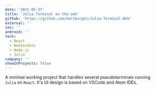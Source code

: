 ```yaml
---
date: '2021-02-27'
title: 'Julia Terminal on the web'
github: 'https://github.com/mattborghi/Julia-Terminal-Web'
external: ''
ios: ''
android: ''
tech:
  - React
  - WebSockets
  - Node.js
  - Julia
company: ''
showInProjects: false
---
```


A minimal working project that handles several pseudoterminals running `Julia` on `React`. It's UI design is based on VSCode and Atom IDEs.